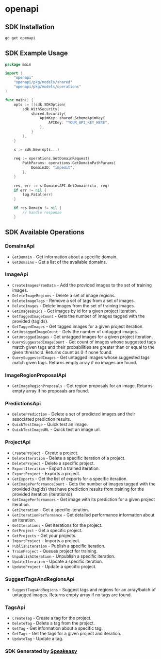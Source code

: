 # openapi

<!-- Start SDK Installation -->
## SDK Installation

```bash
go get openapi
```
<!-- End SDK Installation -->

## SDK Example Usage
<!-- Start SDK Example Usage -->
```go
package main

import (
    "openapi"
    "openapi/pkg/models/shared"
    "openapi/pkg/models/operations"
)

func main() {
    opts := []sdk.SDKOption{
        sdk.WithSecurity(
            shared.Security{
                ApimKey: shared.SchemeApimKey{
                    APIKey: "YOUR_API_KEY_HERE",
                },
            }
        ),
    }

    s := sdk.New(opts...)
    
    req := operations.GetDomainRequest{
        PathParams: operations.GetDomainPathParams{
            DomainID: "impedit",
        },
    }
    
    res, err := s.DomainsAPI.GetDomain(ctx, req)
    if err != nil {
        log.Fatal(err)
    }

    if res.Domain != nil {
        // handle response
    }
```
<!-- End SDK Example Usage -->

<!-- Start SDK Available Operations -->
## SDK Available Operations

### DomainsApi

* `GetDomain` - Get information about a specific domain.
* `GetDomains` - Get a list of the available domains.

### ImageApi

* `CreateImagesFromData` - Add the provided images to the set of training images.
* `DeleteImageRegions` - Delete a set of image regions.
* `DeleteImageTags` - Remove a set of tags from a set of images.
* `DeleteImages` - Delete images from the set of training images.
* `GetImagesByIds` - Get images by id for a given project iteration.
* `GetTaggedImageCount` - Gets the number of images tagged with the provided {tagIds}.
* `GetTaggedImages` - Get tagged images for a given project iteration.
* `GetUntaggedImageCount` - Gets the number of untagged images.
* `GetUntaggedImages` - Get untagged images for a given project iteration.
* `QuerySuggestedImageCount` - Get count of images whose suggested tags match given tags and their probabilities are greater than or equal to the given threshold. Returns count as 0 if none found.
* `QuerySuggestedImages` - Get untagged images whose suggested tags match given tags. Returns empty array if no images are found.

### ImageRegionProposalApi

* `GetImageRegionProposals` - Get region proposals for an image. Returns empty array if no proposals are found.

### PredictionsApi

* `DeletePrediction` - Delete a set of predicted images and their associated prediction results.
* `QuickTestImage` - Quick test an image.
* `QuickTestImageURL` - Quick test an image url.

### ProjectApi

* `CreateProject` - Create a project.
* `DeleteIteration` - Delete a specific iteration of a project.
* `DeleteProject` - Delete a specific project.
* `ExportIteration` - Export a trained iteration.
* `ExportProject` - Exports a project.
* `GetExports` - Get the list of exports for a specific iteration.
* `GetImagePerformanceCount` - Gets the number of images tagged with the provided {tagIds} that have prediction results from
training for the provided iteration {iterationId}.
* `GetImagePerformances` - Get image with its prediction for a given project iteration.
* `GetIteration` - Get a specific iteration.
* `GetIterationPerformance` - Get detailed performance information about an iteration.
* `GetIterations` - Get iterations for the project.
* `GetProject` - Get a specific project.
* `GetProjects` - Get your projects.
* `ImportProject` - Imports a project.
* `PublishIteration` - Publish a specific iteration.
* `TrainProject` - Queues project for training.
* `UnpublishIteration` - Unpublish a specific iteration.
* `UpdateIteration` - Update a specific iteration.
* `UpdateProject` - Update a specific project.

### SuggestTagsAndRegionsApi

* `SuggestTagsAndRegions` - Suggest tags and regions for an array/batch of untagged images. Returns empty array if no tags are found.

### TagsApi

* `CreateTag` - Create a tag for the project.
* `DeleteTag` - Delete a tag from the project.
* `GetTag` - Get information about a specific tag.
* `GetTags` - Get the tags for a given project and iteration.
* `UpdateTag` - Update a tag.

<!-- End SDK Available Operations -->

### SDK Generated by [Speakeasy](https://docs.speakeasyapi.dev/docs/using-speakeasy/client-sdks)

